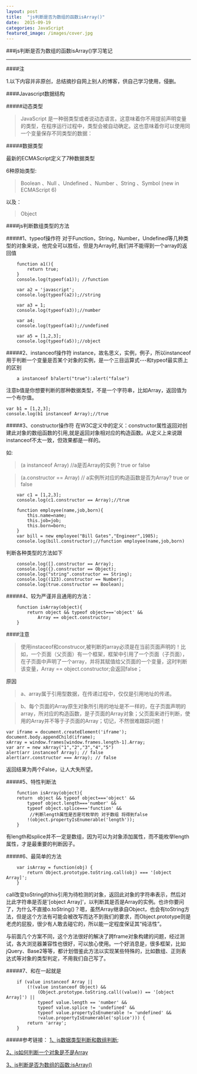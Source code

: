 ```yaml
---
layout: post
title:  "js判断是否为数组的函数isArray()"
date:  2015-09-19
categories: JavaScript
featured_image: /images/cover.jpg
---
```


###js判断是否为数组的函数isArray()学习笔记

---

####注

1.以下内容并非原创，总结摘抄自网上别人的博客，供自己学习使用，侵删。

####Javascript数据结构

#####动态类型

>JavaScript 是一种弱类型或者说动态语言。这意味着你不用提前声明变量的类型，在程序运行过程中，类型会被自动确定。这也意味着你可以使用同一个变量保存不同类型的数据：

#####数据类型

最新的ECMAScript定义了7种数据类型

6种原始类型: 

>Boolean
、Null
、Undefined
、Number
、String
、Symbol (new in ECMAScript 6)

以及：

> Object

####js判断数组类型的方法

#####1、typeof操作符
对于Function，String，Number，Undefined等几种类型的对象来说，他完全可以胜任，但是为Array时,我们并不能得到一个array的返回值

        function a1(){
            return true;
        }
        console.log(typeof(a1)); //function

        var a2 = 'javascript';
        console.log(typeof(a2));//string

        var a3 = 1;
        console.log(typeof(a3));//number

        var a4;
        console.log(typeof(a4));//undefined

        var a5 = [1,2,3];
        console.log(typeof(a5));//object

#####2、instanceof操作符
instance，故名思义，实例，例子，所以instanceof用于判断一个变量是否某个对象的实例，是一个三目运算式---和typeof最实质上的区别
        
        a instanceof b?alert("true"):alert("false")

注意b值是你想要判断的那种数据类型，不是一个字符串，比如Array，返回值为一个布尔值。

    var b1 = [1,2,3];
    console.log(b1 instanceof Array);//true

#####3、constructor操作符
在W3C定义中的定义：constructor属性返回对创建此对象的数组函数的引用,就是返回对象相对应的构造函数。从定义上来说跟instanceof不太一致，但效果都是一样的。

如: 

>(a instanceof Array)   //a是否Array的实例？true or false

>(a.constructor == Array)  // a实例所对应的构造函数是否为Array? true or false

        var c1 = [1,2,3];
        console.log(c1.constructor == Array);//true
                
        function employee(name,job,born){
            this.name=name;
            this.job=job;
            this.born=born;
        }
        var bill = new employee("Bill Gates","Engineer",1985);
        console.log(bill.constructor);//function employee(name,job,born)

判断各种类型的方法如下

        console.log([].constructor == Array);
        console.log({}.constructor == Object);
        console.log("string".constructor == String);
        console.log((123).constructor == Number);
        console.log(true.constructor == Boolean);

#####4、较为严谨并且通用的方法：

        function isArray(object){
            return object && typeof object==='object' &&
                Array == object.constructor;
        }

####注意
>使用instaceof和construcor,被判断的array必须是在当前页面声明的！比如，一个页面（父页面）有一个框架，框架中引用了一个页面（子页面），在子页面中声明了一个array，并将其赋值给父页面的一个变量，这时判断该变量，Array == object.constructor;会返回false；

原因

>a、array属于引用型数据，在传递过程中，仅仅是引用地址的传递。

>b、每个页面的Array原生对象所引用的地址是不一样的，在子页面声明的array，所对应的构造函数，是子页面的Array对象；父页面来进行判断，使用的Array并不等于子页面的Array；切记，不然很难跟踪问题！

    var iframe = document.createElement('iframe');   
    document.body.appendChild(iframe);   
    xArray = window.frames[window.frames.length-1].Array;      
    var arr = new xArray("1","2","3","4","5")
    alert(arr instanceof Array); // false
    alert(arr.constructor === Array); // false

返回结果为两个False，让人大失所望。

#####5、特性判断法

        function isArray(object){
        return  object && typeof object==='object' &&    
            typeof object.length==='number' &&  
            typeof object.splice==='function' &&    
             //判断length属性是否是可枚举的 对于数组 将得到false  
            !(object.propertyIsEnumerable('length'));
        }

有length和splice并不一定是数组，因为可以为对象添加属性，而不能枚举length属性，才是最重要的判断因子。

#####6、最简单的方法
       
        var isArray = function(obj) { 
            return Object.prototype.toString.call(obj) === '[object Array]'; 
        }

call改变toString的this引用为待检测的对象，返回此对象的字符串表示，然后对比此字符串是否是'[object Array]'，以判断其是否是Array的实例。也许你要问了，为什么不直接o.toString()？嗯，虽然Array继承自Object，也会有toString方法，但是这个方法有可能会被改写而达不到我们的要求，而Object.prototype则是老虎的屁股，很少有人敢去碰它的，所以能一定程度保证其“纯洁性”。 

与前面几个方案不同，这个方法很好的解决了跨frame对象构建的问题，经过测试，各大浏览器兼容性也很好，可以放心使用。一个好消息是，很多框架，比如jQuery、Base2等等，都计划借鉴此方法以实现某些特殊的，比如数组、正则表达式等对象的类型判定，不用我们自己写了。

#####7、和在一起就是

        if (value instanceof Array ||
            (!(value instanceof Object) &&
                (Object.prototype.toString.call((value)) == '[object Array]') ||
                typeof value.length == 'number' &&
                typeof value.splice != 'undefined' &&
                typeof value.propertyIsEnumerable != 'undefined' &&
                !value.propertyIsEnumerable('splice'))) {
            return 'array';
        }

#####参考链接：
[1、js数据类型判断和数组判断](http://www.cnblogs.com/mofish/p/3388427.html);

[2、js如何判断一个对象是不是Array](http://www.nowamagic.net/librarys/veda/detail/1250)

[3、js判断是否为数组的函数:isArray()](http://my.oschina.net/ohcoding/blog/470952?p=1)
